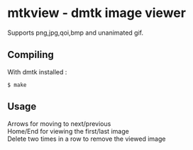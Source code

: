 # mtkview - dmtk image viewer

Supports png,jpg,qoi,bmp and unanimated gif.

## Compiling

With dmtk installed :
```
$ make
```

## Usage

Arrows for moving to next/previous  
Home/End for viewing the first/last image  
Delete two times in a row to remove the viewed image  

